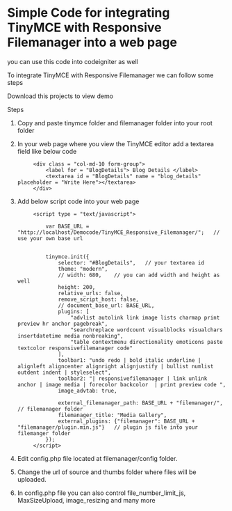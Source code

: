 <h1>Simple Code for integrating TinyMCE with Responsive Filemanager into a web page</h1>
you can use this code into codeigniter as well

To integrate TinyMCE with Responsive Filemanager we can follow some steps


Download this projects to view demo

Steps 

1. Copy and paste tinymce folder and filemanager folder into your root folder
2. In your web page where you view the TinyMCE editor add a textarea field like below code

            <div class = "col-md-10 form-group">
                <label for = "BlogDetails"> Blog Details </label>
                <textarea id = "BlogDetails" name = "blog_details" placeholder = "Write Here"></textarea>
            </div>
3. Add below script code into your web page


            <script type = "text/javascript">

                var BASE_URL = "http://localhost/Democode/TinyMCE_Responsive_Filemanager/";   // use your own base url


                tinymce.init({
                    selector: "#BlogDetails",   // your textarea id
                    theme: "modern",
                    // width: 680,    // you can add width and height as well
                    height: 200,
                    relative_urls: false,
                    remove_script_host: false,
                    // document_base_url: BASE_URL,
                    plugins: [
                        "advlist autolink link image lists charmap print preview hr anchor pagebreak",
                        "searchreplace wordcount visualblocks visualchars insertdatetime media nonbreaking",
                        "table contextmenu directionality emoticons paste textcolor responsivefilemanager code"
                    ],
                    toolbar1: "undo redo | bold italic underline | alignleft aligncenter alignright alignjustify | bullist numlist outdent indent | styleselect",
                    toolbar2: "| responsivefilemanager | link unlink anchor | image media | forecolor backcolor  | print preview code ",
                    image_advtab: true,

                    external_filemanager_path: BASE_URL + "filemanager/",      // filemanager folder
                    filemanager_title: "Media Gallery",
                    external_plugins: {"filemanager": BASE_URL + "filemanager/plugin.min.js"}   // plugin js file into your filemanger folder
                });
            </script>



4. Edit config.php file located at  filemanager/config folder.
5. Change the url of source and thumbs folder where files will be uploaded. 	
6. In config.php file you can also control file_number_limit_js, MaxSizeUpload, image_resizing and many more
